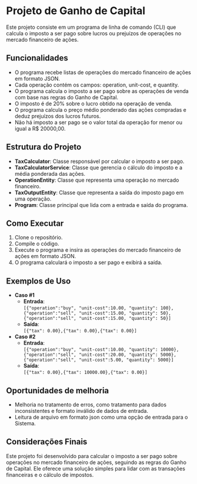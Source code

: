 # Projeto de Ganho de Capital
Este projeto consiste em um programa de linha de comando (CLI) que calcula o imposto a ser pago sobre lucros ou prejuízos de operações no mercado financeiro de ações.

## Funcionalidades
- O programa recebe listas de operações do mercado financeiro de ações em formato JSON.
- Cada operação contém os campos: operation, unit-cost, e quantity.
- O programa calcula o imposto a ser pago sobre as operações de venda com base nas regras do Ganho de Capital.
- O imposto é de 20% sobre o lucro obtido na operação de venda.
- O programa calcula o preço médio ponderado das ações compradas e deduz prejuízos dos lucros futuros.
- Não há imposto a ser pago se o valor total da operação for menor ou igual a R$ 20000,00.

## Estrutura do Projeto
- **TaxCalculator**: Classe responsável por calcular o imposto a ser pago.
- **TaxCalculatorService**: Classe que gerencia o cálculo do imposto e a média ponderada das ações.
- **OperationEntity**: Classe que representa uma operação no mercado financeiro.
- **TaxOutputEntity**: Classe que representa a saída do imposto pago em uma operação.
- **Program**: Classe principal que lida com a entrada e saída do programa.

## Como Executar
1. Clone o repositório.
2. Compile o código.
3. Execute o programa e insira as operações do mercado financeiro de ações em formato JSON.
4. O programa calculará o imposto a ser pago e exibirá a saída.

## Exemplos de Uso
- **Caso #1**
  - **Entrada**:\
    `[{"operation":"buy", "unit-cost":10.00, "quantity": 100}, {"operation":"sell", "unit-cost":15.00, "quantity": 50}, {"operation":"sell", "unit-cost":15.00, "quantity": 50}]`
  - **Saída**:\
    `[{"tax": 0.00},{"tax": 0.00},{"tax": 0.00}]`
- **Caso #2**
  - **Entrada**:\
    `[{"operation":"buy", "unit-cost":10.00, "quantity": 10000}, {"operation":"sell", "unit-cost":20.00, "quantity": 5000}, {"operation":"sell", "unit-cost":5.00, "quantity": 5000}]`
  - **Saída**:\
    `[{"tax": 0.00},{"tax": 10000.00},{"tax": 0.00}]`

## Oportunidades de melhoria
- Melhoria no tratamento de erros, como tratamento para dados inconsistentes e formato inválido de dados de entrada.
- Leitura de arquivo em formato json como uma opção de entrada para o Sistema.

## Considerações Finais
Este projeto foi desenvolvido para calcular o imposto a ser pago sobre operações no mercado financeiro de ações, seguindo as regras do Ganho de Capital. Ele oferece uma solução simples para lidar com as transações financeiras e o cálculo de impostos.
